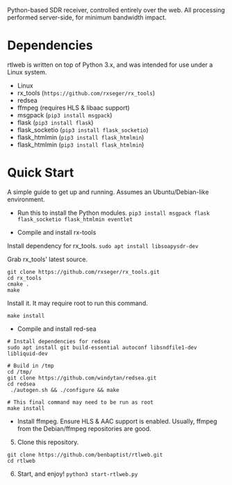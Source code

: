 Python-based SDR receiver, controlled entirely over the web. All processing performed server-side, for minimum bandwidth impact.

# Dependencies
rtlweb is written on top of Python 3.x, and was intended for use under a Linux system.

- Linux
- rx_tools (`https://github.com/rxseger/rx_tools`)
- redsea
- ffmpeg (requires HLS & libaac support)
- msgpack (`pip3 install msgpack`)
- flask (`pip3 install flask`)
- flask_socketio (`pip3 install flask_socketio`)
- flask_htmlmin (`pip3 install flask_htmlmin`)
- flask_htmlmin (`pip3 install flask_htmlmin`)

# Quick Start

A simple guide to get up and running. Assumes an Ubuntu/Debian-like environment.

- Run this to install the Python modules.
```pip3 install msgpack flask flask_socketio flask_htmlmin eventlet```

- Compile and install rx-tools

Install dependency for rx_tools.
```sudo apt install libsoapysdr-dev```

Grab rx_tools' latest source.
```
git clone https://github.com/rxseger/rx_tools.git
cd rx_tools
cmake .
make
```

Install it. It may require root to run this command.
```
make install
```

- Compile and install red-sea

```
# Install dependencies for redsea
sudo apt install git build-essential autoconf libsndfile1-dev libliquid-dev

# Build in /tmp
cd /tmp/
git clone https://github.com/windytan/redsea.git
cd redsea
 ./autogen.sh && ./configure && make

# This final command may need to be run as root
make install
```

- Install ffmpeg.
Ensure HLS & AAC support is enabled. Usually, ffmpeg from the Debian/ffmpeg repositories are good.

5. Clone this repository.
```
git clone https://github.com/benbaptist/rtlweb.git
cd rtlweb
```

6. Start, and enjoy!
```python3 start-rtlweb.py```
